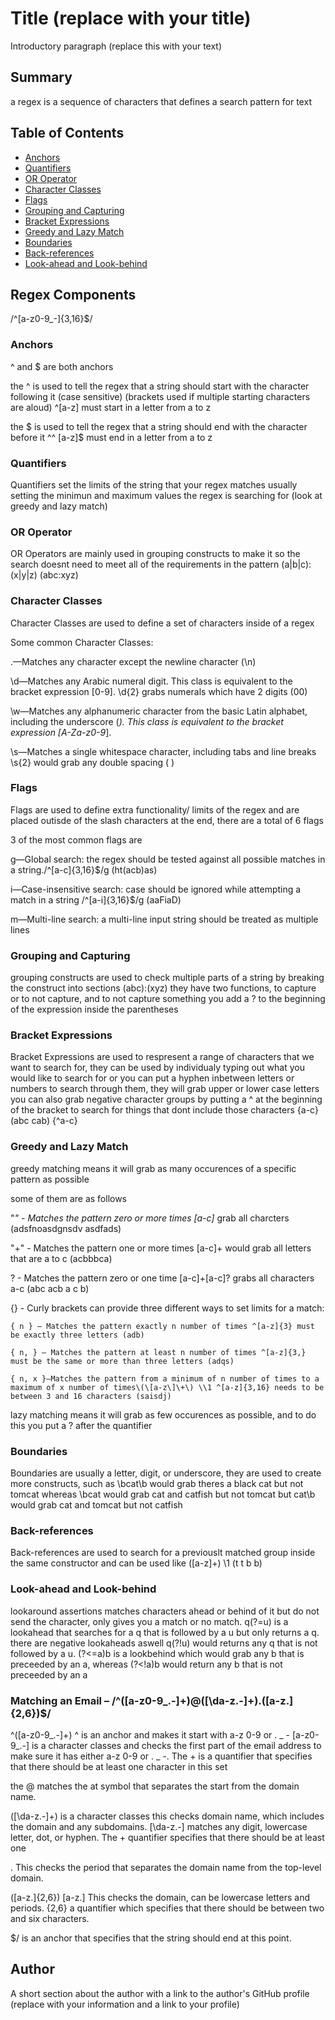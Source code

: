 # Title (replace with your title)

Introductory paragraph (replace this with your text)

## Summary

a regex is a sequence of characters that defines a search pattern for text

## Table of Contents

- [Anchors](#anchors)
- [Quantifiers](#quantifiers)
- [OR Operator](#or-operator)
- [Character Classes](#character-classes)
- [Flags](#flags)
- [Grouping and Capturing](#grouping-and-capturing)
- [Bracket Expressions](#bracket-expressions)
- [Greedy and Lazy Match](#greedy-and-lazy-match)
- [Boundaries](#boundaries)
- [Back-references](#back-references)
- [Look-ahead and Look-behind](#look-ahead-and-look-behind)

## Regex Components
/^[a-z0-9_-]{3,16}$/
### Anchors
^ and $ are both anchors 

the ^ is used to tell the regex that a string should start with the character following it (case sensitive) (brackets used if multiple starting characters are aloud) ^[a-z] must start in a letter from a to z

the $ is used to tell the regex that a string should end with the character before it ^^
[a-z]$ must end in a letter from a to z

### Quantifiers
Quantifiers set the limits of the string that your regex matches usually setting the minimun and maximum values the regex is searching for
(look at greedy and lazy match)
### OR Operator
OR Operators are mainly used in grouping constructs to make it so the search doesnt need to meet all of the requirements in the pattern 
(a|b|c):(x|y|z) (abc:xyz)

### Character Classes
Character Classes are used to define a set of characters inside of a regex

Some common Character Classes:

.—Matches any character except the newline character (\n) 

\d—Matches any Arabic numeral digit. This class is equivalent to the bracket expression [0-9]. \d{2} grabs numerals which have 2 digits (00)

\w—Matches any alphanumeric character from the basic Latin alphabet, including the underscore (_). This class is equivalent to the bracket expression [A-Za-z0-9_].

\s—Matches a single whitespace character, including tabs and line breaks \s{2} would grab any double spacing (  )

### Flags
Flags are used to define extra functionality/ limits of the regex and are placed outisde of the slash characters at the end, there are a total of 6 flags

3 of the most common flags are 

g—Global search: the regex should be tested against all possible matches in a string./^[a-c]{3,16}$/g (ht(acb)as)

i—Case-insensitive search: case should be ignored while attempting a match in a string /^[a-i]{3,16}$/g (aaFiaD)

m—Multi-line search: a multi-line input string should be treated as multiple lines

### Grouping and Capturing
grouping constructs are used to check multiple parts of a string by breaking the construct into sections (abc):(xyz) they have two functions, to capture or to not capture, and to not capture something you add a ? to the beginning of the expression inside the parentheses

### Bracket Expressions
Bracket Expressions are used to respresent a range of characters that we want to search for, they can be used by individualy typing out what you would like to search for or you can put a hyphen inbetween letters or numbers to search through them, they will grab upper or lower case letters you can also grab negative character groups by putting a  ^ at the beginning of the bracket to search for things that dont include those characters {a-c} (abc cab) {^a-c} 

### Greedy and Lazy Match
greedy matching means it will grab as many occurences of a specific pattern as possible

some of them are as follows

"*"  - Matches the pattern zero or more times [a-c]* grab all charcters (adsfnoasdgnsdv asdfads)

"+" - Matches the pattern one or more times [a-c]+ would grab all letters that are a to c (acbbbca)

? - Matches the pattern zero or one time [a-c]+[a-c]? grabs all characters a-c (abc acb a c b)
 
{} - Curly brackets can provide three different ways to set limits for a match:

    { n } — Matches the pattern exactly n number of times ^[a-z]{3} must be exactly three letters (adb)

    { n, } — Matches the pattern at least n number of times ^[a-z]{3,} must be the same or more than three letters (adqs) 

    { n, x }—Matches the pattern from a minimum of n number of times to a maximum of x number of times\(\[a-z\]\+\) \\1 ^[a-z]{3,16} needs to be between 3 and 16 characters (saisdj)

lazy matching means it will grab as few occurences as possible, and to do this you put a ? after the quantifier

### Boundaries
Boundaries are usually a letter, digit, or underscore, they are used to create more constructs, such as \bcat\b would grab theres a black cat but not tomcat whereas \bcat would grab cat and catfish but not tomcat but cat\b would grab cat and tomcat but not catfish

### Back-references
Back-references are used to search for a previouslt matched group inside the same constructor and can be used like ([a-z]+) \1 (t t b b)

### Look-ahead and Look-behind
lookaround assertions matches characters ahead or behind of it but do not send the character, only gives you a match or no match. q(?=u) is a lookahead that searches for a q that is followed by a u but only returns a q. there are negative lookaheads aswell q(?!u) would returns any q that is not followed by a u. (?<=a)b is a lookbehind which would grab any b that is preceeded by an a, whereas (?<!a)b would return any b that is not preceeded by an a

### Matching an Email – /^([a-z0-9_\.-]+)@([\da-z\.-]+)\.([a-z\.]{2,6})$/

^([a-z0-9_.-]+) ^ is an anchor and makes it start with  a-z 0-9 or . _ -  [a-z0-9_.-] is a character classes and checks the first part of the email address to make sure it has either a-z 0-9 or . _ -.  The + is a quantifier that specifies that there should be at least one character in this set

the @ matches the at symbol that separates the start from the domain name.

([\da-z.-]+) is a character classes this checks domain name, which includes the domain and any subdomains. [\da-z.-] matches any digit, lowercase letter, dot, or hyphen. The + quantifier specifies that there should be at least one 

.  This checks the period that separates the domain name from the top-level domain.

([a-z.]{2,6}) [a-z.] This checks the domain, can be lowercase letters and periods. {2,6} a quantifier which specifies that there should be between two and six characters.

$/ is an anchor that specifies that the string should end at this point.

## Author

A short section about the author with a link to the author's GitHub profile (replace with your information and a link to your profile)


